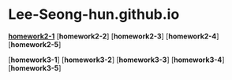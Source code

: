 # Lee-Seong-hun.github.io

[**homework2-1**](https://lee-seong-hun.github.io/homework2-1.html)
[**homework2-2**]
[**homework2-3**]
[**homework2-4**]
[**homework2-5**]

[**homework3-1**]
[**homework3-2**]
[**homework3-3**]
[**homework3-4**]
[**homework3-5**]
